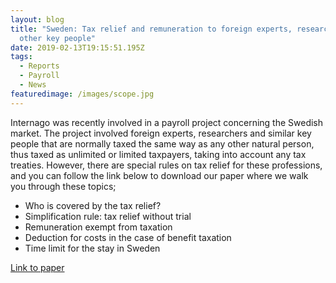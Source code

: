 ```yaml
---
layout: blog
title: "Sweden: Tax relief and remuneration to foreign experts, researchers or
  other key people"
date: 2019-02-13T19:15:51.195Z
tags:
  - Reports
  - Payroll
  - News
featuredimage: /images/scope.jpg
---
```

Internago was recently involved in a payroll project concerning the Swedish market. The project involved foreign experts, researchers and similar key people that are normally taxed the same way as any other natural person, thus taxed as unlimited or limited taxpayers, taking into account any tax treaties. However, there are special rules on tax relief for these professions, and you can follow the link below to download our paper where we walk you through these topics;

* Who is covered by the tax relief?
* Simplification rule: tax relief without trial
* Remuneration exempt from taxation
* Deduction for costs in the case of benefit taxation
* Time limit for the stay in Sweden

[Link to paper](https://www.internago.com/wp-content/uploads/2019/02/Remuneration-to-foreign-experts-researchers-or-other-key-people_EN.pdf)